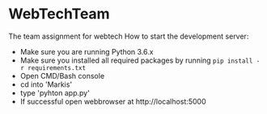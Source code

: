 # WebTechTeam
The team assignment for webtech
How to start the development server:
- Make sure you are running Python 3.6.x
- Make sure you installed all required packages by running `pip install -r requirements.txt`
- Open CMD/Bash console
- cd into 'Markis'
- type 'pyhton app.py'
- If successful open webbrowser at http://localhost:5000